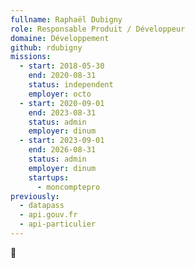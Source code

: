```yaml
---
fullname: Raphaël Dubigny
role: Responsable Produit / Développeur
domaine: Développement
github: rdubigny
missions:
  - start: 2018-05-30
    end: 2020-08-31
    status: independent
    employer: octo
  - start: 2020-09-01
    end: 2023-08-31
    status: admin
    employer: dinum
  - start: 2023-09-01
    end: 2026-08-31
    status: admin
    employer: dinum
    startups:
      - moncomptepro
previously:
  - datapass
  - api.gouv.fr
  - api-particulier
---
```

🤯